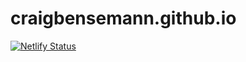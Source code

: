 # craigbensemann.github.io

[![Netlify Status](https://api.netlify.com/api/v1/badges/5e21852b-c1c7-4794-9f9e-4b2b991d1295/deploy-status)](https://app.netlify.com/sites/quizzical-kowalevski-18e2f6/deploys)
